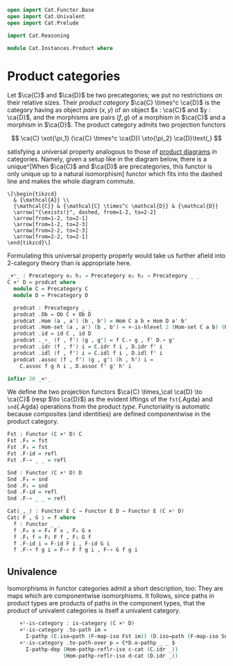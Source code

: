 ```agda
open import Cat.Functor.Base
open import Cat.Univalent
open import Cat.Prelude

import Cat.Reasoning

module Cat.Instances.Product where
```

<!--
```agda
open Precategory
open Functor
private variable
  o₁ h₁ o₂ h₂ : Level
  C D E : Precategory o₁ h₁
```
-->

# Product categories

Let $\ca{C}$ and $\ca{D}$ be two precategories; we put no restrictions
on their relative sizes. Their _product category_ $\ca{C} \times^c
\ca{D}$ is the category having as object _pairs_ $(x, y)$ of an object
$x : \ca{C}$ and $y : \ca{D}$, and the morphisms are pairs $(f, g)$ of a
morphism in $\ca{C}$ and a morphism in $\ca{D}$. The product category
admits two projection functors

$$
\ca{C} \xot{\pi_1} (\ca{C} \times^c \ca{D}) \xto{\pi_2} \ca{D}\text{,}
$$

satisfying a universal property analogous to those of [product diagrams]
_in_ categories. Namely, given a setup like in the diagram below, there
is a unique^[When $\ca{C}$ and $\ca{D}$ are precategories, this functor
is only unique up to a natural isomorphism] functor which fits into the
dashed line and makes the whole diagram commute.

[product diagrams]: Cat.Diagram.Product.html

~~~{.quiver}
\[\begin{tikzcd}
  & {\mathcal{A}} \\
  {\mathcal{C}} & {\mathcal{C} \times^c \mathcal{D}} & {\mathcal{D}}
  \arrow["{\exists!}", dashed, from=1-2, to=2-2]
  \arrow[from=1-2, to=2-1]
  \arrow[from=1-2, to=2-3]
  \arrow[from=2-2, to=2-3]
  \arrow[from=2-2, to=2-1]
\end{tikzcd}\]
~~~

Formulating this universal property properly would take us further
afield into 2-category theory than is appropriate here.

```agda
_×ᶜ_ : Precategory o₁ h₁ → Precategory o₂ h₂ → Precategory _ _
C ×ᶜ D = prodcat where
  module C = Precategory C
  module D = Precategory D

  prodcat : Precategory _ _
  prodcat .Ob = Ob C × Ob D
  prodcat .Hom (a , a') (b , b') = Hom C a b × Hom D a' b'
  prodcat .Hom-set (a , a') (b , b') = ×-is-hlevel 2 (Hom-set C a b) (Hom-set D a' b')
  prodcat .id = id C , id D
  prodcat ._∘_ (f , f') (g , g') = f C.∘ g , f' D.∘ g'
  prodcat .idr (f , f') i = C.idr f i , D.idr f' i
  prodcat .idl (f , f') i = C.idl f i , D.idl f' i
  prodcat .assoc (f , f') (g , g') (h , h') i =
    C.assoc f g h i , D.assoc f' g' h' i

infixr 20 _×ᶜ_
```

We define the two projection functors $\ca{C} \times_\cat \ca{D} \to
\ca{C}$ (resp $\to \ca{D}$) as the evident liftings of the `fst`{.Agda}
and `snd`{.Agda} operations from the product _type_. Functoriality is
automatic because composites (and identities) are defined componentwise
in the product category.

```agda
Fst : Functor (C ×ᶜ D) C
Fst .F₀ = fst
Fst .F₁ = fst
Fst .F-id = refl
Fst .F-∘ _ _ = refl

Snd : Functor (C ×ᶜ D) D
Snd .F₀ = snd
Snd .F₁ = snd
Snd .F-id = refl
Snd .F-∘ _ _ = refl

Cat⟨_,_⟩ : Functor E C → Functor E D → Functor E (C ×ᶜ D)
Cat⟨ F , G ⟩ = f where
  f : Functor _ _
  f .F₀ x = F₀ F x , F₀ G x
  f .F₁ f = F₁ F f , F₁ G f
  f .F-id i = F-id F i , F-id G i
  f .F-∘ f g i = F-∘ F f g i , F-∘ G f g i
```

## Univalence

Isomorphisms in functor categories admit a short description, too: They
are maps which are componentwise isomorphisms. It follows, since paths
in product types are products of paths in the component types, that the
product of univalent categories is itself a univalent category.

<!--
```agda
module
  _ {o ℓ o′ ℓ′} {C : Precategory o ℓ} {D : Precategory o′ ℓ′}
    (c-cat : is-category C) (d-cat : is-category D) where
    private
      module C   = Univalent c-cat
      module D   = Univalent d-cat
      module C*D = Cat.Reasoning (C ×ᶜ D)
```
-->

```agda
    ×ᶜ-is-category : is-category (C ×ᶜ D)
    ×ᶜ-is-category .to-path im =
      Σ-pathp (C.iso→path (F-map-iso Fst im)) (D.iso→path (F-map-iso Snd im))
    ×ᶜ-is-category .to-path-over p = C*D.≅-pathp _ _ $
      Σ-pathp-dep (Hom-pathp-reflr-iso c-cat (C.idr _))
                  (Hom-pathp-reflr-iso d-cat (D.idr _))
```
